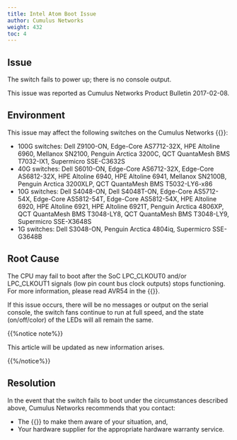 ```yaml
---
title: Intel Atom Boot Issue
author: Cumulus Networks
weight: 432
toc: 4
---
```


## Issue

The switch fails to power up; there is no console output.

This issue was reported as Cumulus Networks Product Bulletin 2017-02-08.

## Environment

This issue may affect the following switches on the Cumulus Networks {{<exlink url="https://cumulusnetworks.com/products/hardware-compatibility-list/?CPU=x86_64" text="hardware compatibility list">}}:

- 100G switches: Dell Z9100-ON, Edge-Core AS7712-32X, HPE Altoline 6960, Mellanox SN2100, Penguin Arctica 3200C, QCT QuantaMesh BMS T7032-IX1, Supermicro SSE-C3632S
- 40G switches: Dell S6010-ON, Edge-Core AS6712-32X, Edge-Core AS6812-32X, HPE Altoline 6940, HPE Altoline 6941, Mellanox SN2100B, Penguin Arctica 3200XLP, QCT QuantaMesh BMS T5032-LY6-x86
- 10G switches: Dell S4048-ON, Dell S4048T-ON, Edge-Core AS5712-54X, Edge-Core AS5812-54T, Edge-Core AS5812-54X, HPE Altoline 6920, HPE Altoline 6921, HPE Altoline 6921T, Penguin Arctica 4806XP, QCT QuantaMesh BMS T3048-LY8, QCT QuantaMesh BMS T3048-LY9, Supermicro SSE-X3648S
- 1G switches: Dell S3048-ON, Penguin Arctica 4804iq, Supermicro SSE-G3648B

## Root Cause

The CPU may fail to boot after the SoC LPC\_CLKOUT0 and/or LPC\_CLKOUT1 signals (low pin count bus clock outputs) stops functioning. For more information, please read AVR54 in the {{<exlink url="http://www.intel.com/content/dam/www/public/us/en/documents/specification-updates/atom-c2000-family-spec-update.pdf" text="Intel Atom Processor C2000 Product Family Specification Update from January 2017">}}.

If this issue occurs, there will be no messages or output on the serial console, the switch fans continue to run at full speed, and the state (on/off/color) of the LEDs will all remain the same.

{{%notice note%}}

This article will be updated as new information arises.

{{%/notice%}}

## Resolution

In the event that the switch fails to boot under the circumstances described above, Cumulus Networks recommends that you contact:

- The {{<exlink url="https://support.mellanox.com/s/contact-support-page" text="NVIDIA Cumulus support team">}} to make them aware of your situation, and,
- Your hardware supplier for the appropriate hardware warranty service.
